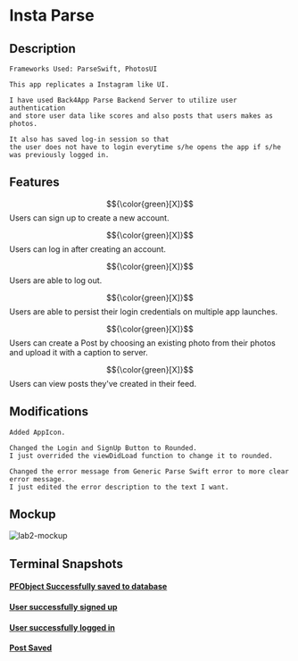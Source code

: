 # Insta Parse


## Description
    Frameworks Used: ParseSwift, PhotosUI
    
    This app replicates a Instagram like UI.
    
    I have used Back4App Parse Backend Server to utilize user authentication
    and store user data like scores and also posts that users makes as photos.
    
    It also has saved log-in session so that
    the user does not have to login everytime s/he opens the app if s/he was previously logged in.
    

## Features
$${\color{green}[X]}$$ Users can sign up to create a new account.

$${\color{green}[X]}$$ Users can log in after creating an account.

$${\color{green}[X]}$$ Users are able to log out.

$${\color{green}[X]}$$ Users are able to persist their login credentials on multiple app launches.

$${\color{green}[X]}$$ Users can create a Post by choosing an existing photo from their photos and upload it with a caption to server.

$${\color{green}[X]}$$ Users can view posts they've created in their feed.

## Modifications
    Added AppIcon.

    Changed the Login and SignUp Button to Rounded.
    I just overrided the viewDidLoad function to change it to rounded.
    
    Changed the error message from Generic Parse Swift error to more clear error message.
    I just edited the error description to the text I want.


## Mockup

![lab2-mockup](https://github.com/user-attachments/assets/3fb37e2c-9f09-46f9-9ede-2e16a3369cb6)

## Terminal Snapshots
#### [PFObject Successfully saved to database](/TerminalSnippets.md#pfobject-successfully-saved-to-database)
#### [User successfully signed up](/TerminalSnippets.md#user-successfully-signed-up)
#### [User successfully logged in](/TerminalSnippets.md#user-successfully-logged-in)
#### [Post Saved](/TerminalSnippets.md#post-saved)

